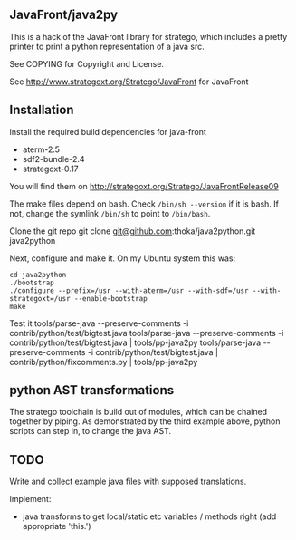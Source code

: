## JavaFront/java2py

This is a hack of the JavaFront library for stratego, which
includes a pretty printer to print a python representation of a java src.

See COPYING for Copyright and License.

See http://www.strategoxt.org/Stratego/JavaFront for JavaFront
 
## Installation

Install the required build dependencies for java-front

- aterm-2.5
- sdf2-bundle-2.4
- strategoxt-0.17 

You will find them on http://strategoxt.org/Stratego/JavaFrontRelease09

The make files depend on bash. Check `/bin/sh --version`
if it is bash. If not, change the symlink  `/bin/sh` to point to `/bin/bash`.

Clone the git repo
    git clone git@github.com:thoka/java2python.git java2python

Next, configure and make it. 
On my Ubuntu system this was:

    cd java2python
    ./bootstrap
    ./configure --prefix=/usr --with-aterm=/usr --with-sdf=/usr --with-strategoxt=/usr --enable-bootstrap
    make

Test it
    tools/parse-java --preserve-comments -i contrib/python/test/bigtest.java
    tools/parse-java --preserve-comments -i contrib/python/test/bigtest.java | tools/pp-java2py
    tools/parse-java --preserve-comments -i contrib/python/test/bigtest.java | contrib/python/fixcomments.py | tools/pp-java2py

## python AST transformations

The stratego toolchain is build out of modules, which can be chained together by piping.
As demonstrated by the third example above, python scripts can step in, to change the java AST.
 
 
## TODO
Write and collect example java files with supposed translations.

Implement:
- java transforms to get local/static etc variables / methods right (add appropriate 'this.')




